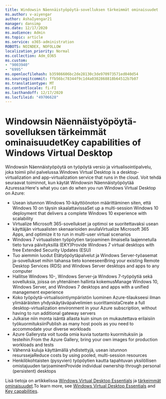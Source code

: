 ```yaml
---
title: Windowsin Näennäistyöpöytä-sovelluksen tärkeimmät ominaisuudet
ms.author: v-aiyengar
author: AshaIyengar21
manager: dansimp
ms.date: 12/17/2020
ms.audience: Admin
ms.topic: article
ms.service: o365-administration
ROBOTS: NOINDEX, NOFOLLOW
localization_priority: Normal
ms.collection: Adm_O365
ms.custom:
- "9003940"
- "6995"
ms.openlocfilehash: b35986606bc2de28130c3de970973571ed040d54
ms.sourcegitcommit: ffb56bc78344f9c1d4a0302868818b64512b7b07
ms.translationtype: MT
ms.contentlocale: fi-FI
ms.lasthandoff: 12/17/2020
ms.locfileid: "49706628"
---
```

# <a name="key-capabilities-of-windows-virtual-desktop"></a><span data-ttu-id="b52e0-102">Windowsin Näennäistyöpöytä-sovelluksen tärkeimmät ominaisuudet</span><span class="sxs-lookup"><span data-stu-id="b52e0-102">Key capabilities of Windows Virtual Desktop</span></span>

<span data-ttu-id="b52e0-103">Windowsin Näennäistyöpöytä on työpöytä versio ja virtualisointipalvelu, joka toimii pilvi palvelussa.</span><span class="sxs-lookup"><span data-stu-id="b52e0-103">Windows Virtual Desktop is a desktop-virtualization and app-virtualization service that runs in the cloud.</span></span> <span data-ttu-id="b52e0-104">Voit tehdä seuraavat toiminnot, kun käytät Windowsin Näennäistyöpöytää Azuressa:</span><span class="sxs-lookup"><span data-stu-id="b52e0-104">Here's what you can do when you run Windows Virtual Desktop on Azure:</span></span>

- <span data-ttu-id="b52e0-105">Usean istunnon Windows 10-käyttöönoton määrittäminen siten, että Windows 10 on täysin skaalattavissa</span><span class="sxs-lookup"><span data-stu-id="b52e0-105">Set up a multi-session Windows 10 deployment that delivers a complete Windows 10 experience with scalability</span></span>
- <span data-ttu-id="b52e0-106">Virtualize Microsoft 365-sovellukset ja optimoi se suoritettavaksi usean käyttäjän virtuaalisten skenaarioiden avulla</span><span class="sxs-lookup"><span data-stu-id="b52e0-106">Virtualize Microsoft 365 Apps, and optimize it to run in multi-user virtual scenarios</span></span>
- <span data-ttu-id="b52e0-107">Windows 7 virtuaalisten työpöytien tarjoaminen ilmaisella laajennetulla tieto turva päivityksillä (EKY)</span><span class="sxs-lookup"><span data-stu-id="b52e0-107">Provide Windows 7 virtual desktops with free Extended Security Updates (ESU)</span></span>
- <span data-ttu-id="b52e0-108">Tuo aiemmin luodut Etätyöpöytäpalvelut ja Windows Server-työasemat ja-sovellukset mihin tahansa tieto koneeseen</span><span class="sxs-lookup"><span data-stu-id="b52e0-108">Bring your existing Remote Desktop Services (RDS) and Windows Server desktops and apps to any computer</span></span>
- <span data-ttu-id="b52e0-109">Hallitse Windows 10-, Windows Server-ja Windows 7-työpöytiä sekä sovelluksia, joissa on yhtenäinen hallinta kokemus</span><span class="sxs-lookup"><span data-stu-id="b52e0-109">Manage Windows 10, Windows Server, and Windows 7 desktops and apps with a unified management experience</span></span>
- <span data-ttu-id="b52e0-110">Koko työpöytä-virtualisointiympäristön luominen Azure-tilaukseesi ilman ylimääräisten yhdyskäytäväpalvelimien suorittamista</span><span class="sxs-lookup"><span data-stu-id="b52e0-110">Create a full desktop-virtualization environment in your Azure subscription, without having to run additional gateway servers</span></span>
- <span data-ttu-id="b52e0-111">Julkaise niin monta isäntä allasta kuin sinun on mukautettava erilaisiin työkuormituksiin</span><span class="sxs-lookup"><span data-stu-id="b52e0-111">Publish as many host pools as you need to accommodate your diverse workloads</span></span>
- <span data-ttu-id="b52e0-112">Azure Gallerysta voit tuoda omia kuvia tuotanto kuormituksiin ja testeihin.</span><span class="sxs-lookup"><span data-stu-id="b52e0-112">From the Azure Gallery, bring your own images for production workloads and tests</span></span>
- <span data-ttu-id="b52e0-113">Vähennä kuluja käyttämällä yhdistettyjä, usean istunnon resursseja</span><span class="sxs-lookup"><span data-stu-id="b52e0-113">Reduce costs by using pooled, multi-session resources</span></span>
- <span data-ttu-id="b52e0-114">Henkilökohtaisten (pysyvien) työpöytien kautta tapahtuvan yksilöllisen omistajuuden tarjoaminen</span><span class="sxs-lookup"><span data-stu-id="b52e0-114">Provide individual ownership through personal (persistent) desktops</span></span>

<span data-ttu-id="b52e0-115">Lisä tietoja on artikkelissa [Windows Virtual Desktop Essentials](https://go.microsoft.com/fwlink/?linkid=2127033) ja [tärkeimmät ominaisuudet](https://go.microsoft.com/fwlink/?linkid=2127033).</span><span class="sxs-lookup"><span data-stu-id="b52e0-115">To learn more, see [Windows Virtual Desktop Essentials](https://go.microsoft.com/fwlink/?linkid=2127033) and [Key capabilities](https://go.microsoft.com/fwlink/?linkid=2127033).</span></span>

